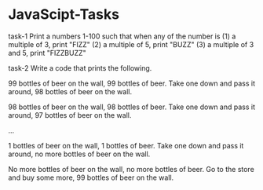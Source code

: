 # JavaScipt-Tasks

task-1 
Print a numbers 1-100 such that when any of the number is 
(1) a multiple of 3, print "FIZZ"
(2) a multiple of 5, print "BUZZ"
(3) a multiple of 3 and 5, print "FIZZBUZZ"

task-2
Write a code that prints the following. 

99 bottles of beer on the wall, 99 bottles of beer.
Take one down and pass it around, 98 bottles of beer on the wall.

98 bottles of beer on the wall, 98 bottles of beer.
Take one down and pass it around, 97 bottles of beer on the wall.

...

1 bottles of beer on the wall, 1 bottles of beer.
Take one down and pass it around, no more bottles of beer on the wall.

No more bottles of beer on the wall, no more bottles of beer.
Go to the store and buy some more, 99 bottles of beer on the wall.

